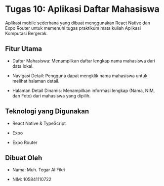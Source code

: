 # Tugas 10: Aplikasi Daftar Mahasiswa
Aplikasi mobile sederhana yang dibuat menggunakan React Native dan Expo Router untuk memenuhi tugas praktikum mata kuliah Aplikasi Komputasi Bergerak.

## Fitur Utama
- Daftar Mahasiswa: Menampilkan daftar lengkap nama mahasiswa dari data lokal.

- Navigasi Detail: Pengguna dapat mengklik nama mahasiswa untuk melihat halaman detail.

- Halaman Detail Dinamis: Menampilkan informasi lengkap (Nama, NIM, dan Foto) dari mahasiswa yang dipilih.

## Teknologi yang Digunakan
- React Native & TypeScript

- Expo

- Expo Router
## Dibuat Oleh
- Nama: Muh. Tegar Al Fikri

- NIM: 105841110722